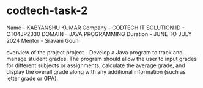 # codtech-task-2
Name - KABYANSHU KUMAR
Company - CODTECH IT SOLUTION
ID - CT04JP2330
DOMAIN - JAVA PROGRAMMING
Duration - JUNE TO JULY 2024
Mentor - Sravani Gouni

overview of the project 
project - Develop a Java program to track and manage student grades. The
program should allow the user to input grades for different subjects or
assignments, calculate the average grade, and display the overall
grade along with any additional information (such as letter grade or
GPA).

